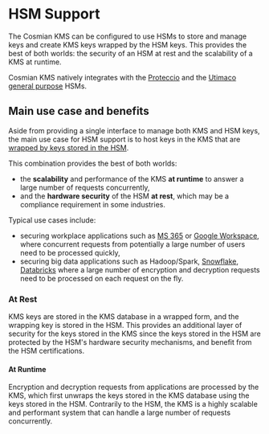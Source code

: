 # HSM Support

The Cosmian KMS can be configured to use HSMs to store and manage keys and create KMS keys
wrapped by the HSM
keys. This provides the best of both worlds: the security of an HSM at rest and the scalability of a KMS at runtime.

Cosmian KMS natively integrates with
the [Proteccio](https://eviden.com/solutions/digital-security/data-encryption/trustway-proteccio-nethsm/)  and
the [Utimaco general purpose](https://utimaco.com/solutions/applications/general-purpose-hardware-security-modules)
HSMs.

## Main use case and benefits

Aside from providing a single interface to manage both KMS and HSM keys,
the main use case for HSM support is to host keys in the KMS that
are [wrapped by keys stored in the HSM](./hsm_operations.md/#creating-a-kms-key-wrapped-by-an-hsm-key).

This combination provides the best of both worlds:

- the **scalability** and performance of the KMS **at runtime** to answer a large number of requests concurrently,
- and the **hardware security** of the HSM **at rest**, which may be a compliance requirement in some industries.

Typical use cases include:

- securing workplace applications such as [MS 365](https://www.microsoft.com/en-us/microsoft-365)
  or [Google Workspace](https://workspace.google.com),
  where concurrent requests from
  potentially a large
  number of users need to be processed quickly,
- securing big data applications such as
  Hadoop/Spark, [Snowflake](https://snowflake.com), [Databricks](https://databricks.com) where a large number of
  encryption and decryption requests need to be processed on each request on the fly.

### At Rest

KMS keys are stored in the KMS database in a wrapped form, and the wrapping key is stored in the HSM. This
provides an additional layer of security for the keys stored in the KMS since the keys stored in the HSM are protected
by the HSM's hardware security mechanisms, and benefit from the HSM certifications.

#### At Runtime

Encryption and decryption requests from applications are processed by the KMS, which first unwraps
the keys stored in the KMS database using the keys stored in the HSM. Contrarily to the HSM, the KMS is a highly
scalable and performant system that can handle a large number of requests concurrently.
